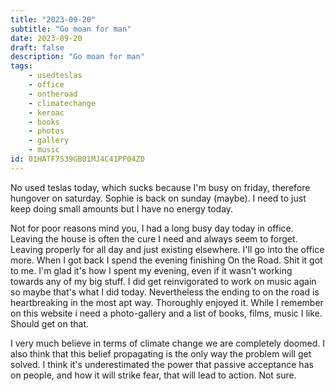 ```yaml
---
title: "2023-09-20"
subtitle: "Go moan for man"
date: 2023-09-20
draft: false
description: "Go moan for man"
tags:
    - usedteslas
    - office
    - ontheroad
    - climatechange
    - keroac
    - books
    - photos
    - gallery
    - music
id: 01HATF7S39GB01MJ4C41PP04ZD
---
```


No used teslas today, which sucks because I'm busy on friday, therefore hungover on saturday. Sophie is back on sunday (maybe). I need to just keep doing small amounts but I have no energy today.

Not for poor reasons mind you, I had a long busy day today in office. Leaving the house is often the cure I need and always seem to forget. Leaving properly for all day and just existing elsewhere. I'll go into the office more. When I got back I spend the evening finishing On the Road. Shit it got to me. I'm glad it's how I spent my evening, even if it wasn't working towards any of my big stuff. I did get reinvigorated to work on music again so maybe that's what I did today. Nevertheless the ending to on the road is heartbreaking in the most apt way. Thoroughly enjoyed it. While I remember on this website i need a photo-gallery and a list of books, films, music I like. Should get on that.

I very much believe in terms of climate change we are completely doomed. I also think that this belief propagating is the only way the problem will get solved. I think it's underestimated the power that passive acceptance has on people, and how it will strike fear, that will lead to action. Not sure.